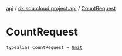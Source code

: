 [api](../index.md) / [dk.sdu.cloud.project.api](index.md) / [CountRequest](./-count-request.md)

# CountRequest

`typealias CountRequest = `[`Unit`](https://kotlinlang.org/api/latest/jvm/stdlib/kotlin/-unit/index.html)